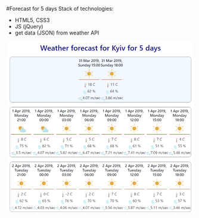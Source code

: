 #Forecast for 5 days
Stack of technologies:
- HTML5, CSS3
- JS (jQuery)
- get data (JSON) from weather API 

![alt text](https://github.com/Annibezh/weather-API/blob/master/screenshot.png)
